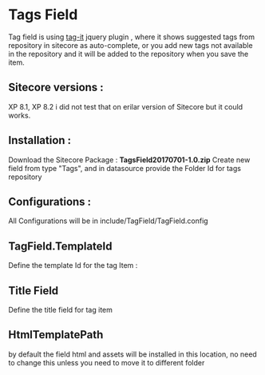# Tags Field
Tag field is using <a target='blank' href="https://github.com/aehlke/tag-it">tag-it</a> jquery plugin , where it shows suggested tags from repository in sitecore as auto-complete, or you add new tags not available in the repository and it will be added to the repository when you save the item.
<h2> Sitecore versions :</h2>
XP 8.1, XP 8.2 i did not test that on erilar version of Sitecore but it could works.

<h2> Installation :</h2>

Download the Sitecore Package : <b>TagsField20170701-1.0.zip</b>
Create new field from type "Tags", and in datasource provide the Folder Id for tags repository


<h2> Configurations : </h2>

All Configurations will be in include/TagField/TagField.config

<h2> TagField.TemplateId </h2>

Define the template Id for the tag Item :

<setting name="TagField.TemplateId" value="{5AC7DEB1-15A5-46E1-B2E7-FC9C8DADEBFD}" />

<h2> Title Field </h2>

Define the title field for tag item
<setting name="TagField.TitleField" value="Title" />
      
<h2> HtmlTemplatePath </h2>
by default the field html and assets will be installed in this location, no need to change this unless you need to move it to different folder
<setting name="TagField.HTMLTemplatePath" value="sitecore\\shell\\Controls\\tag field\\template.html" />

